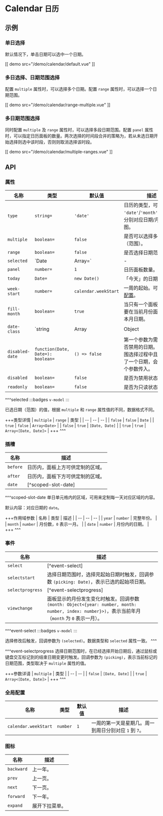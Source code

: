 # Calendar <small>日历</small>

## 示例

### 单日选择

默认情况下，单击日期可以选中一个日期。

[[ demo src="/demo/calendar/default.vue" ]]

### 多日选择、日期范围选择

配置 `multiple` 属性时，可以选择多个日期。配置 `range` 属性时，可以选择一个日期范围。

[[ demo src="/demo/calendar/range-multiple.vue" ]]

### 多日期范围选择

同时配置 `multiple` 及 `range` 属性时，可以选择多段日期范围。配置 `panel` 属性时，可以指定日历面板的数量。两次选择的时间段合并的策略为，若从未选日期开始选择则选中该时段，否则则取消选择该时段。

[[ demo src="/demo/calendar/multiple-ranges.vue" ]]

## API

### 属性

| 名称 | 类型 | 默认值 | 描述 |
| -- | -- | -- | -- |
| `type` | `string=` | `'date'` | 日历的类型，可用值为 `'date'`/`'month'`/`'year'`，分别对应日期/月/年视图。 |
| `multiple` | `boolean=` | `false` | 是否可以选择多个日期（范围）。 |
| `range` | `boolean=` | `false` | 是否选择日期范围。 |
| `selected` | `Date|Array=` | - | [^selected] |
| `panel` | `number=` | `1` | 日历面板数量。 |
| `today` | `Date=` | `new Date()` | 「今天」的日期。 |
| `week-start` | `number=` | `calendar.weekStart` | 一周的起始。可进行[全局配置](#全局配置)。 |
| `fill-month` | `boolean=` | `true` | 当只有一个面板时，是否要在当前月份面板显示非本月日期。 |
| `date-class` | `string|Array|Object|function=` | `{}` | 特定日期的自定义 HTML `class`。传非函数时，数据格式为所有 [Vue 支持的 `class` 表达式](https://cn.vuejs.org/v2/guide/class-and-style.html#%E7%BB%91%E5%AE%9A-HTML-Class)；传函数时，签名为 `function(Date): string|Array<string>|Object<string, boolean>`，返回值格式亦为所有 Vue 支持的 `class` 表达式。 |
| `disabled-date` | `function(Date, Date=): boolean=` | `() => false` | 第一个参数为需要判断是否禁用的日期。当处于范围选择过程中且已经选择了一个日期，会作为第二个参数传入。 |
| `disabled` | `boolean=` | `false` | 是否为禁用状态。 |
| `readonly` | `boolean=` | `false` | 是否为只读状态。 |

^^^selected
:::badges
`v-model`
:::

已选日期（范围）的值，根据 `multiple` 和 `range` 属性值的不同，数据格式不同。

+++类型详情
| `multiple` | `range` | 类型 |
| -- | -- | -- |
| `false` | `false` | `Date` |
| `true` | `false` | `Array<Date>` |
| `false` | `true` | `[Date, Date]` |
| `true` | `true` | `Array<[Date, Date]>` |
+++
^^^

### 插槽

| 名称 | 描述 |
| -- | -- |
| `before` | 日历内，面板上方可供定制的区域。 |
| `after` | 日历内，面板下方可供定制的区域。 |
| `date` | [^scoped-slot-date] |

^^^scoped-slot-date
单日单元格内的区域，可用来定制每一天对应区域的内容。

默认内容：对应日期的 `date`。

+++作用域参数
| 名称 | 类型 | 描述 |
| -- | -- | -- |
| `year` | `number` | 完整年份。 |
| `month` | `number` | 月份数，`0` 表示一月。 |
| `date` | `number` | 月份内的日期。 |
+++
^^^

### 事件

| 名称 | 描述 |
| -- | -- |
| `select` | [^event-select] |
| `selectstart` | 选择日期范围时，选择完起始日期时触发，回调参数 `(picking: Date)`，表示已选的起始项日期。 |
| `selectprogress` | [^event-selectprogress] |
| `viewchange` | 面板显示的月份发生变化时触发。回调参数 `(month: Object<{year: number, month: number, index: number}>)`，表示当前年月（`month` 为 `0` 表示一月）。 |

^^^event-select
:::badges
`v-model`
:::

选择修改后触发，回调参数为 `(selected)`。数据类型和 `selected` 属性一致。
^^^

^^^event-selectprogress
选择日期范围时，在已经选择开始日期后，通过鼠标或键盘交互标记到的结束日期变更时触发。回调参数为 `(picking)`，表示当前标记的日期范围，类型取决于 `multiple` 属性的值。

+++参数详请
| `multiple` | 类型 |
| -- | -- |
| `false` | `[Date, Date]` |
| `true` | `Array<[Date, Date]>` |
+++
^^^

### 全局配置

| 名称 | 类型 | 默认值 | 描述 |
| -- | -- | -- | -- |
| `calendar.weekStart` | `number` | `1` | 一周的第一天是星期几。周一到周日分别对应 `1` 到 `7`。 |

### 图标

| 名称 | 描述 |
| -- | -- |
| `backward` | 上一年。 |
| `prev` | 上一页。 |
| `next` | 下一页。 |
| `forward` | 下一年。 |
| `expand` | 展开下拉菜单。 |
